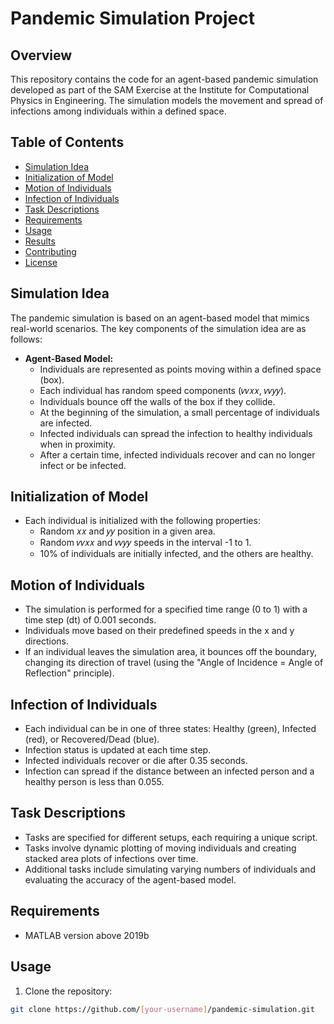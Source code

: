 # Pandemic Simulation Project

## Overview

This repository contains the code for an agent-based pandemic simulation developed as part of the SAM Exercise at the Institute for Computational Physics in Engineering. The simulation models the movement and spread of infections among individuals within a defined space.

## Table of Contents

- [Simulation Idea](#simulation-idea)
- [Initialization of Model](#initialization-of-model)
- [Motion of Individuals](#motion-of-individuals)
- [Infection of Individuals](#infection-of-individuals)
- [Task Descriptions](#task-descriptions)
- [Requirements](#requirements)
- [Usage](#usage)
- [Results](#results)
- [Contributing](#contributing)
- [License](#license)

## Simulation Idea

The pandemic simulation is based on an agent-based model that mimics real-world scenarios. The key components of the simulation idea are as follows:

- **Agent-Based Model:**
  - Individuals are represented as points moving within a defined space (box).
  - Each individual has random speed components (𝑣𝑣𝑥𝑥, 𝑣𝑣𝑦𝑦).
  - Individuals bounce off the walls of the box if they collide.
  - At the beginning of the simulation, a small percentage of individuals are infected.
  - Infected individuals can spread the infection to healthy individuals when in proximity.
  - After a certain time, infected individuals recover and can no longer infect or be infected.

## Initialization of Model

- Each individual is initialized with the following properties:
  - Random 𝑥𝑥 and 𝑦𝑦 position in a given area.
  - Random 𝑣𝑣𝑥𝑥 and 𝑣𝑣𝑦𝑦 speeds in the interval -1 to 1.
  - 10% of individuals are initially infected, and the others are healthy.

## Motion of Individuals

- The simulation is performed for a specified time range (0 to 1) with a time step (dt) of 0.001 seconds.
- Individuals move based on their predefined speeds in the x and y directions.
- If an individual leaves the simulation area, it bounces off the boundary, changing its direction of travel (using the "Angle of Incidence = Angle of Reflection" principle).

## Infection of Individuals

- Each individual can be in one of three states: Healthy (green), Infected (red), or Recovered/Dead (blue).
- Infection status is updated at each time step.
- Infected individuals recover or die after 0.35 seconds.
- Infection can spread if the distance between an infected person and a healthy person is less than 0.055.

## Task Descriptions

- Tasks are specified for different setups, each requiring a unique script.
- Tasks involve dynamic plotting of moving individuals and creating stacked area plots of infections over time.
- Additional tasks include simulating varying numbers of individuals and evaluating the accuracy of the agent-based model.

## Requirements

- MATLAB version above 2019b

## Usage

1. Clone the repository:

```bash
git clone https://github.com/[your-username]/pandemic-simulation.git
